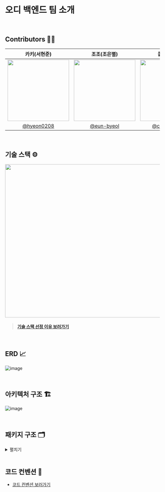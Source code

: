 # 오디 백엔드 팀 소개

<br>

## **Contributors** 🙋🏻‍

|                                                     카키(서현준)                                                      |                                                     조조(조은별)                                                      |                                                     콜리(김건우)                                                      |                                                     제리(김민정)                                                      |
|:----------------------------------------------------------------------------------------------------------------:|:----------------------------------------------------------------------------------------------------------------:|:----------------------------------------------------------------------------------------------------------------:|:----------------------------------------------------------------------------------------------------------------:|
| <img src="https://github.com/user-attachments/assets/715866d0-6e23-4326-922b-f20d8c34b5fc" width=200 height=200> | <img src="https://github.com/user-attachments/assets/e5ddea0b-3d1d-4767-85e7-058642dbfa1b" width=200 height=200> | <img src="https://github.com/user-attachments/assets/bb0859db-39e5-4102-ae50-19db20fc9d16" width=200 height=200> | <img src="https://github.com/user-attachments/assets/59cf618a-e2dd-4391-aa25-fe882f6b62e0" width=200 height=200> |
|                                    [@hyeon0208](https://github.com/hyeon0208)                                    |                                    [@eun-byeol](https://github.com/eun-byeol)                                    |                                 [@coli-geonwoo](https://github.com/coli-geonwoo)                                 |                                       [@mzeong](https://github.com/mzeong)                                       |

<br>

## **기술 스택** ⚙️

<img src="https://github.com/user-attachments/assets/1dfc2d88-b059-4d69-b38f-d7679d39befc" width="800" height="500">

> #### [기술 스택 선정 이유 보러가기](https://sly-face-106.notion.site/26c77083f28a4634a88ef3f4e9dbcea0?pvs=4)


<br>

## **ERD** 📈

![image](https://github.com/user-attachments/assets/032e659e-bfc5-4477-b343-22ecc25df2b9)


<br>

## **아키텍처 구조** 🏗️

![image](https://github.com/user-attachments/assets/aa50092b-1616-4ce0-a712-d21989914aea)

<br>

## 패키지 구조 🗂
<details>
<summary> 펼치기 </summary>
<div markdown="1">

```angular2html
backend
├── java
│   └── com
│       └── ody
│           ├── auth
│           │   ├── config
│           │   ├── controller
│           │   ├── domain
│           │   ├── dto
│           │   │   ├── request
│           │   │   └── response
│           │   ├── service
│           │   └── token
│           ├── common
│           │   ├── annotation
│           │   ├── aop
│           │   ├── argumentresolver
│           │   ├── config
│           │   ├── domain
│           │   ├── exception
│           │   ├── filter
│           │   ├── interceptor
│           │   │   └── dto
│           │   ├── mapper
│           │   └── validator
│           ├── eta
│           │   ├── domain
│           │   ├── dto
│           │   │   ├── request
│           │   │   └── response
│           │   ├── repository
│           │   └── service
│           ├── mate
│           │   ├── controller
│           │   ├── domain
│           │   ├── dto
│           │   │   ├── request
│           │   │   └── response
│           │   ├── repository
│           │   └── service
│           ├── meeting
│           │   ├── controller
│           │   ├── domain
│           │   ├── dto
│           │   │   ├── request
│           │   │   └── response
│           │   ├── repository
│           │   └── service
│           ├── member
│           │   ├── controller
│           │   ├── domain
│           │   ├── repository
│           │   └── service
│           ├── notification
│           │   ├── config
│           │   ├── domain
│           │   │   └── message
│           │   ├── dto
│           │   │   └── response
│           │   ├── repository
│           │   └── service
│           ├── route
│           │   ├── config
│           │   ├── controller
│           │   ├── domain
│           │   ├── dto
│           │   ├── mapper
│           │   ├── repository
│           │   └── service
│           ├── swagger
│           │   ├── annotation
│           │   └── config
│           └── util
└── resources
    ├── db
    │   └── migration
    ├── static
    │   ├── css
    │   └── js
    └── templates
```

</div>
</details>

<br>

## **코드 컨벤션** 📃
- [코드 컨벤션 보러가기](https://sly-face-106.notion.site/0bd7a08f43fa4cb7821bd3392ec3ce5b?pvs=73)
